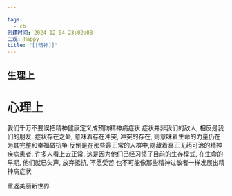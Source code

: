 ```yaml
---

tags:
  - cb
创建时间: 2024-12-04 23:02:08
三观: Happy
title: "[[精神]]"
---
```

## 生理上

# 心理上

我们千万不要误把精神健康定义成预防精神病症状
症状并非我们的敌人, 相反是我们的朋友, 症状存在之处, 意味着存在冲突,
冲突的存在, 则意味着生命的力量仍在为其完整和幸福做抗争
反倒是在那些最正常的人群中,隐藏着真正无药可治的精神疾病患者, 
许多人看上去正常, 这是因为他们已经习惯了目前的生存模式, 在生命的早期, 他们就已失声, 放弃抵抗, 不愿受苦
也不可能像那些精神过敏者一样发展出精神病症状

重返美丽新世界
